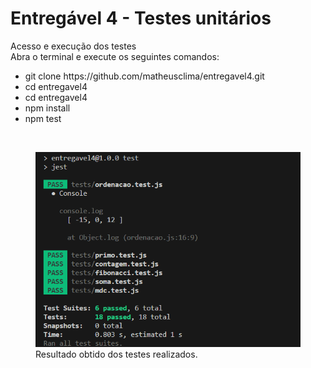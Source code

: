# Entregável 4 - Testes unitários<br>
Acesso e execução dos testes <br>
Abra o terminal e execute os seguintes comandos: <br>
<ul>
  <li>
    git clone https://github.com/matheusclima/entregavel4.git
  </li>
  <li>
    cd entregavel4
  </li>
  <li>
    cd entregavel4
  </li>
  <li>
    npm install
  </li>
  <li>
    npm test
  </li>
</ul>
<br>
<figure>
  <img src="assets/teste_results.readme.png" alt="Resultado dos testes"/>
  <figcaption>
    Resultado obtido dos testes realizados.
  </figcaption>
  
</figure>

